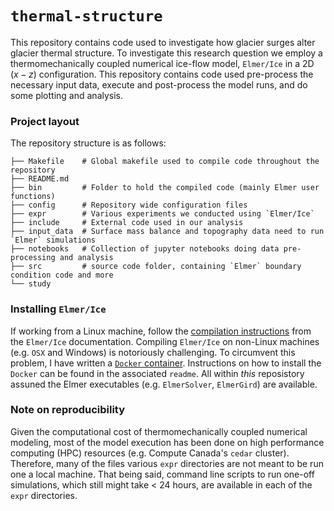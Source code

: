 # `thermal-structure`

This repository contains code used to investigate how glacier surges alter glacier thermal structure. 
To investigate this research question we employ a thermomechanically coupled numerical ice-flow model, `Elmer/Ice` in a 2D ($x-z$) configuration.
This repository contains code used pre-process the necessary input data, execute and post-process the model runs, and do some plotting and analysis. 

### Project layout  

The repository structure is as follows: 

```
├── Makefile    # Global makefile used to compile code throughout the repository
├── README.md  
├── bin         # Folder to hold the compiled code (mainly Elmer user functions)
├── config      # Repository wide configuration files 
├── expr        # Various experiments we conducted using `Elmer/Ice`
├── include     # External code used in our analysis
├── input_data  # Surface mass balance and topography data need to run `Elmer` simulations
├── notebooks   # Collection of jupyter notebooks doing data pre-processing and analysis
├── src         # source code folder, containing `Elmer` boundary condition code and more
└── study
```

### Installing `Elmer/Ice`  

If working from a Linux machine, follow the [compilation instructions](https://elmerice.elmerfem.org/wiki/doku.php?id=compilation:compilationcmake) from the `Elmer/Ice` documentation. Compiling `Elmer/Ice` on non-Linux machines (e.g. `OSX` and Windows) is notoriously challenging. To circumvent this problem, I have written a [`Docker` container](https://hub.docker.com/r/andrewdnolan/elmerice). Instructions on how to install the `Docker` can be found in the associated `readme`. All within _this_ reposistory assuned the Elmer executables (e.g. `ElmerSolver`, `ElmerGird`) are available. 


### Note on reproducibility  

Given the computational cost of thermomechanically coupled numerical modeling, most of the model execution has been done on high performance computing (HPC) resources (e.g. Compute Canada's `cedar` cluster). Therefore, many of the files various `expr` directories are not meant to be run one a local machine. That being said, command line scripts to run one-off simulations, which still might take < 24 hours, are available in each of the `expr` directories. 

<!-- __To Do__:
  - Set up additional solvers, so that at each times step we have a record of the
    amount of heat contributed by each source term in the governing equation.
    - Diffusive Flux:
      - http://www.nic.funet.fi/pub/sci/physics/elmer/doc/ElmerModelsManual.pdf#page=229
      - How do I pass a variable diffusivity to the solver??
        - I can easily write another solver, but is there a way with the existing
          elmer variables?

  - Write a solver to calculate the peclet number as field variable for each timestep.
    - Should also write the "Brinkman Number" (see [Meyer and Minchew, 2018](https://www-sciencedirect-com.proxy.lib.sfu.ca/science/article/pii/S0012821X18303790?via%3Dihub#se0080) for example of it being used.)


Notes from NWG:
  - from GEF during card ride:
    - we need to quantify how (and if) the changes in surge vigor during periodic surges are results of a less temperate area along the bed, or difference in driving stress -->